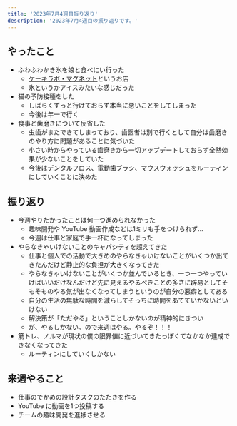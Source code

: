 ```yaml
---
title: '2023年7月4週目振り返り'
description: '2023年7月4週目の振り返りです。'
---
```


## やったこと

- ふわふわかき氷を娘と食べにい行った
  - [ケーキラボ・マグネット](http://www.cake-labo-magnet.jp/)というお店
  - 氷というかアイスみたいな感じだった
- 猫の予防接種をした
  - しばらくずっと行けておらず本当に悪いことをしてしまった
  - 今後は年一で行く
- 食事と歯磨きについて反省した
  - 虫歯がまたできてしまっており、歯医者は別で行くとして自分は歯磨きのやり方に問題があることに気づいた
  - 小さい時からやっている歯磨きから一切アップデートしておらず全然効果が少ないことをしていた
  - 今後はデンタルフロス、電動歯ブラシ、マウスウォッシュをルーティンにしていくことに決めた

## 振り返り

- 今週やりたかったことは何一つ進められなかった
  - 趣味開発や YouTube 動画作成などは1ミリも手をつけられず…
  - 今週は仕事と家庭で手一杯になってしまった
- やらなきゃいけないことのキャパシティを超えてきた
  - 仕事と個人での活動で大きめのやらなきゃいけないことがいくつか出てきたんだけど静止的な負担が大きくなってきた
  - やらなきゃいけないことがいくつか並んでいるとき、一つ一つやっていけばいいだけなんだけど先に見えるやるべきことの多さに辟易としてそもそものやる気が出なくなってしまうというのが自分の悪癖としてある
  - 自分の生活の無駄な時間を減らしてそっちに時間をあてていかないといけない
  - 解決策が「ただやる」ということしかないのが精神的にきつい
  - が、やるしかない。ので来週はやる。やるぞ！！！
- 筋トレ、ノルマが現状の僕の限界値に近づいてきたっぽくてなかなか達成できなくなってきた
  - ルーティンにしていくしかない

## 来週やること

- 仕事のでかめの設計タスクのたたきを作る
- YouTube に動画を1つ投稿する
- チームの趣味開発を進捗させる
